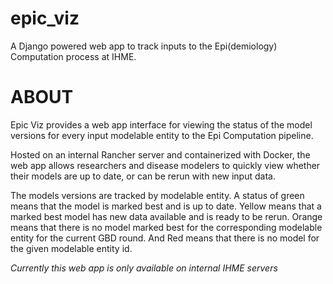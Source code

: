 # epic_viz
A Django powered web app to track inputs to the Epi(demiology) Computation process at IHME.


# ABOUT
Epic Viz provides a web app interface for viewing the status of the model versions for every input modelable entity to the Epi Computation pipeline.

Hosted on an internal Rancher server and containerized with Docker, the web app allows researchers and disease modelers to quickly view whether their models are up to date, or can be rerun with new input data.

The models versions are tracked by modelable entity. A status of green means that the model is marked best and is up to date. Yellow means that a marked best model has new data available and is ready to be rerun. Orange means that there is no model marked best for the corresponding modelable entity for the current GBD round. And Red means that there is no model for the given modelable entity id.

*Currently this web app is only available on internal IHME servers*
